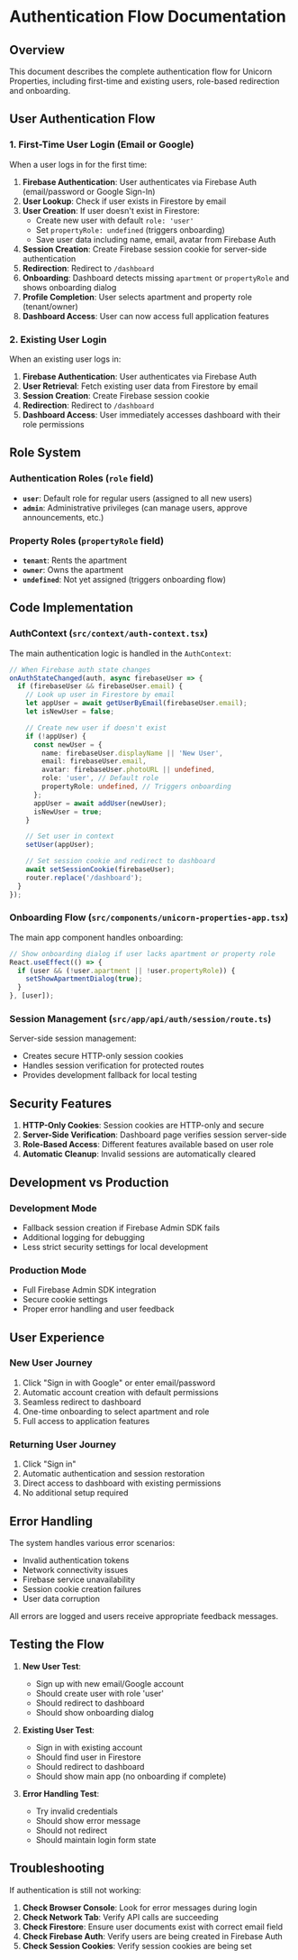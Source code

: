 # Authentication Flow Documentation

## Overview

This document describes the complete authentication flow for Unicorn Properties, including first-time and existing users, role-based redirection and onboarding.

## User Authentication Flow

### 1. First-Time User Login (Email or Google)

When a user logs in for the first time:

1. **Firebase Authentication**: User authenticates via Firebase Auth (email/password or Google Sign-In)
2. **User Lookup**: Check if user exists in Firestore by email
3. **User Creation**: If user doesn't exist in Firestore:
   - Create new user with default `role: 'user'`
   - Set `propertyRole: undefined` (triggers onboarding)
   - Save user data including name, email, avatar from Firebase Auth
4. **Session Creation**: Create Firebase session cookie for server-side authentication
5. **Redirection**: Redirect to `/dashboard`
6. **Onboarding**: Dashboard detects missing `apartment` or `propertyRole` and shows onboarding dialog
7. **Profile Completion**: User selects apartment and property role (tenant/owner)
8. **Dashboard Access**: User can now access full application features

### 2. Existing User Login

When an existing user logs in:

1. **Firebase Authentication**: User authenticates via Firebase Auth
2. **User Retrieval**: Fetch existing user data from Firestore by email
3. **Session Creation**: Create Firebase session cookie
4. **Redirection**: Redirect to `/dashboard`
5. **Dashboard Access**: User immediately accesses dashboard with their role permissions

## Role System

### Authentication Roles (`role` field)

- **`user`**: Default role for regular users (assigned to all new users)
- **`admin`**: Administrative privileges (can manage users, approve announcements, etc.)

### Property Roles (`propertyRole` field)

- **`tenant`**: Rents the apartment
- **`owner`**: Owns the apartment
- **`undefined`**: Not yet assigned (triggers onboarding flow)

## Code Implementation

### AuthContext (`src/context/auth-context.tsx`)

The main authentication logic is handled in the `AuthContext`:

```typescript
// When Firebase auth state changes
onAuthStateChanged(auth, async firebaseUser => {
  if (firebaseUser && firebaseUser.email) {
    // Look up user in Firestore by email
    let appUser = await getUserByEmail(firebaseUser.email);
    let isNewUser = false;

    // Create new user if doesn't exist
    if (!appUser) {
      const newUser = {
        name: firebaseUser.displayName || 'New User',
        email: firebaseUser.email,
        avatar: firebaseUser.photoURL || undefined,
        role: 'user', // Default role
        propertyRole: undefined, // Triggers onboarding
      };
      appUser = await addUser(newUser);
      isNewUser = true;
    }

    // Set user in context
    setUser(appUser);

    // Set session cookie and redirect to dashboard
    await setSessionCookie(firebaseUser);
    router.replace('/dashboard');
  }
});
```

### Onboarding Flow (`src/components/unicorn-properties-app.tsx`)

The main app component handles onboarding:

```typescript
// Show onboarding dialog if user lacks apartment or property role
React.useEffect(() => {
  if (user && (!user.apartment || !user.propertyRole)) {
    setShowApartmentDialog(true);
  }
}, [user]);
```

### Session Management (`src/app/api/auth/session/route.ts`)

Server-side session management:

- Creates secure HTTP-only session cookies
- Handles session verification for protected routes
- Provides development fallback for local testing

## Security Features

1. **HTTP-Only Cookies**: Session cookies are HTTP-only and secure
2. **Server-Side Verification**: Dashboard page verifies session server-side
3. **Role-Based Access**: Different features available based on user role
4. **Automatic Cleanup**: Invalid sessions are automatically cleared

## Development vs Production

### Development Mode

- Fallback session creation if Firebase Admin SDK fails
- Additional logging for debugging
- Less strict security settings for local development

### Production Mode

- Full Firebase Admin SDK integration
- Secure cookie settings
- Proper error handling and user feedback

## User Experience

### New User Journey

1. Click "Sign in with Google" or enter email/password
2. Automatic account creation with default permissions
3. Seamless redirect to dashboard
4. One-time onboarding to select apartment and role
5. Full access to application features

### Returning User Journey

1. Click "Sign in"
2. Automatic authentication and session restoration
3. Direct access to dashboard with existing permissions
4. No additional setup required

## Error Handling

The system handles various error scenarios:

- Invalid authentication tokens
- Network connectivity issues
- Firebase service unavailability
- Session cookie creation failures
- User data corruption

All errors are logged and users receive appropriate feedback messages.

## Testing the Flow

1. **New User Test**:
   - Sign up with new email/Google account
   - Should create user with role 'user'
   - Should redirect to dashboard
   - Should show onboarding dialog

2. **Existing User Test**:
   - Sign in with existing account
   - Should find user in Firestore
   - Should redirect to dashboard
   - Should show main app (no onboarding if complete)

3. **Error Handling Test**:
   - Try invalid credentials
   - Should show error message
   - Should not redirect
   - Should maintain login form state

## Troubleshooting

If authentication is still not working:

1. **Check Browser Console**: Look for error messages during login
2. **Check Network Tab**: Verify API calls are succeeding
3. **Check Firestore**: Ensure user documents exist with correct email field
4. **Check Firebase Auth**: Verify users are being created in Firebase Auth
5. **Check Session Cookies**: Verify session cookies are being set
